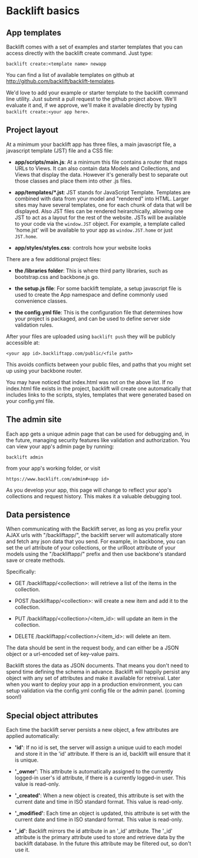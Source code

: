 # Backlift basics

## App templates

Backlift comes with a set of examples and starter templates that you can access directly with the backlift create command. Just type:

    backlift create:<template name> newapp 

You can find a list of available templates on github at http://github.com/backlift/backlift-templates.

We'd love to add your example or starter template to the backlift command line utility. Just submit a pull request to the github project above. We'll evaluate it and, if we approve, we'll make it available directly by typing `backlift create:<your app here>`.

## Project layout

At a minimum your backlift app has three files, a main javascript file, a javascript template (JST) file and a CSS file:

* **app/scripts/main.js**: At a minimum this file contains a router that maps URLs to Views. It can also contain data Models and Collections, and Views that display the data. However it's generally best to separate out those classes and place them into other .js files.

* **app/templates/*.jst**: JST stands for JavaScript Template. Templates are combined with data from your model and "rendered" into HTML. Larger sites may have several templates, one for each chunk of data that will be displayed. Also JST files can be rendered heirarchically, allowing one JST to act as a layout for the rest of the website. JSTs will be available to your code via the `window.JST` object. For example, a template called 'home.jst' will be available to your app as `window.JST.home` or just `JST.home`. 

* **app/styles/styles.css**: controls how your website looks

There are a few additional project files:

* **the /libraries folder**: This is where third party libraries, such as bootstrap.css and backbone.js go.

* **the setup.js file**: For some backlift template, a setup javascript file is used to create the App namespace and define commonly used convenience classes.

* **the config.yml file**: This is the configuration file that determines how your project is packaged, and can be used to define server side validation rules.

After your files are uploaded using `backlift push` they will be publicly accessible at:

    <your app id>.backliftapp.com/public/<file path> 

This avoids conflicts between your public files, and paths that you might set up using your backbone router.

You may have noticed that index.html was not on the above list. If no index.html file exists in the project, backlift will create one automatically that includes links to the scripts, styles, templates that were generated based on your config.yml file.


## The admin site

Each app gets a unique admin page that can be used for debugging and, in the future, managing security features like validation and authorization. You can view your app's admin page by running:

    backlift admin

from your app's working folder, or visit

    https://www.backlift.com/admin#<app id>

As you develop your app, this page will change to reflect your app's collections and request history. This makes it a valuable debugging tool.


## Data persistence

When communicating with the Backlift server, as long as you prefix your AJAX urls with "/backliftapp/", the backlift server will automatically store and fetch any json data that you send. For example, in backbone, you can set the url attribute of your collections, or the urlRoot attribute of your models using the "/backliftapp/" prefix and then use backbone's standard save or create methods.

Specifically:

* GET /backliftapp/&lt;collection&gt;: will retrieve a list of the items in the collection.

* POST /backliftapp/&lt;collection&gt;: will create a new item and add it to the collection.

* PUT /backliftapp/&lt;collection&gt;/&lt;item_id&gt;: will update an item in the collection.

* DELETE /backliftapp/&lt;collection&gt;/&lt;item_id&gt;: will delete an item.

The data should be sent in the request body, and can either be a JSON object or a url-encoded set of key-value pairs. 

Backlift stores the data as JSON documents. That means you don't need to spend time defining the schema in advance. Backlift will happily persist any object with any set of attributes and make it available for retreival. Later when you want to deploy your app in a production environment, you can setup validation via the config.yml config file or the admin panel. (coming soon!)


## Special object attributes

Each time the backlift server persists a new object, a few attributes are applied automatically:

* **'id'**: If no id is set, the server will assign a unique uuid to each model and store it in the 'id' attribute. If there is an id, backlift will ensure that it is unique. 

* **'_owner'**: This attribute is automatically assigned to the currently logged-in user's id attribute, if there is a currently logged-in user. This value is read-only.

* **'_created'**: When a new object is created, this attribute is set with the current date and time in ISO standard format. This value is read-only.

* **'_modified'**: Each time an object is updated, this attribute is set with the current date and time in ISO standard format. This value is read-only.

* **'_id'**: Backlift mirrors the id attribute in an '_id' attribute. The '_id' attribute is the primary attribute used to store and retrieve data by the backlift database. In the future this attribute may be filtered out, so don't use it.